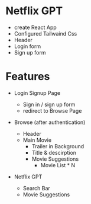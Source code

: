 # Netflix GPT

- create React App
- Configured Tailwaind Css
- Header
- Login form
- Sign up form


# Features

- Login Signup Page
	- Sign in / sign up form
	- redirect to Browse Page

- Browse (after authentication)
	- Header
	- Main Movie
		- Trailer in Background
		- Title & descirption
		- Movie Suggestions
			- Movie List * N

- Netflix GPT
	- Search Bar
	- Movie Suggestions

